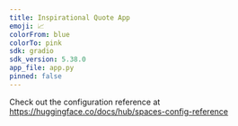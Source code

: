 ```yaml
---
title: Inspirational Quote App
emoji: 📈
colorFrom: blue
colorTo: pink
sdk: gradio
sdk_version: 5.38.0
app_file: app.py
pinned: false
---
```


Check out the configuration reference at https://huggingface.co/docs/hub/spaces-config-reference
